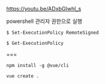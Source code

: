 https://youtu.be/ADxbGlwhl_s

powershell 관리자 권한으로 실행

```
$ Set-ExecutionPolicy RemoteSigned

$ Get-ExecutionPolicy
```

===

```
npm install -g @vue/cli

vue create .

```
